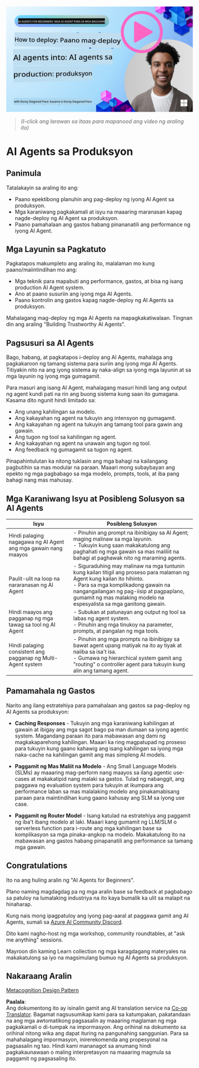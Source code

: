 <!--
CO_OP_TRANSLATOR_METADATA:
{
  "original_hash": "1ad5de6a6388d02c145a92dd04358bab",
  "translation_date": "2025-07-12T13:40:57+00:00",
  "source_file": "10-ai-agents-production/README.md",
  "language_code": "tl"
}
-->
[![AI Agents In Production](../../../translated_images/lesson-10-thumbnail.2b79a30773db093e0b4fb47aaa618069e0afb4745fad4836526cf51df87f9ac9.tl.png)](https://youtu.be/l4TP6IyJxmQ?si=IvCW3cbw0NJ2mUMV)

> _(I-click ang larawan sa itaas para mapanood ang video ng araling ito)_
# AI Agents sa Produksyon

## Panimula

Tatalakayin sa araling ito ang:

- Paano epektibong planuhin ang pag-deploy ng iyong AI Agent sa produksyon.
- Mga karaniwang pagkakamali at isyu na maaaring maranasan kapag nagde-deploy ng AI Agent sa produksyon.
- Paano pamahalaan ang gastos habang pinananatili ang performance ng iyong AI Agent.

## Mga Layunin sa Pagkatuto

Pagkatapos makumpleto ang araling ito, malalaman mo kung paano/maiintindihan mo ang:

- Mga teknik para mapabuti ang performance, gastos, at bisa ng isang production AI Agent system.
- Ano at paano susuriin ang iyong mga AI Agents.
- Paano kontrolin ang gastos kapag nagde-deploy ng AI Agents sa produksyon.

Mahalagang mag-deploy ng mga AI Agents na mapagkakatiwalaan. Tingnan din ang araling "Building Trustworthy AI Agents".

## Pagsusuri sa AI Agents

Bago, habang, at pagkatapos i-deploy ang AI Agents, mahalaga ang pagkakaroon ng tamang sistema para suriin ang iyong mga AI Agents. Titiyakin nito na ang iyong sistema ay naka-align sa iyong mga layunin at sa mga layunin ng iyong mga gumagamit.

Para masuri ang isang AI Agent, mahalagang masuri hindi lang ang output ng agent kundi pati na rin ang buong sistema kung saan ito gumagana. Kasama dito ngunit hindi limitado sa:

- Ang unang kahilingan sa modelo.
- Ang kakayahan ng agent na tukuyin ang intensyon ng gumagamit.
- Ang kakayahan ng agent na tukuyin ang tamang tool para gawin ang gawain.
- Ang tugon ng tool sa kahilingan ng agent.
- Ang kakayahan ng agent na unawain ang tugon ng tool.
- Ang feedback ng gumagamit sa tugon ng agent.

Pinapahintulutan ka nitong tuklasin ang mga bahagi na kailangang pagbutihin sa mas modular na paraan. Maaari mong subaybayan ang epekto ng mga pagbabago sa mga modelo, prompts, tools, at iba pang bahagi nang mas mahusay.

## Mga Karaniwang Isyu at Posibleng Solusyon sa AI Agents

| **Isyu**                                      | **Posibleng Solusyon**                                                                                                                                                                                                     |
| ---------------------------------------------- | -------------------------------------------------------------------------------------------------------------------------------------------------------------------------------------------------------------------------- |
| Hindi palaging nagagawa ng AI Agent ang mga gawain nang maayos     | - Pinuhin ang prompt na ibinibigay sa AI Agent; maging malinaw sa mga layunin.<br>- Tukuyin kung saan makakatulong ang paghahati ng mga gawain sa mas maliliit na bahagi at paghawak nito ng maraming agents.                                                      |
| Paulit-ulit na loop na nararanasan ng AI Agent         | - Siguraduhing may malinaw na mga tuntunin kung kailan titigil ang proseso para malaman ng Agent kung kailan ito hihinto.<br>- Para sa mga komplikadong gawain na nangangailangan ng pag-iisip at pagpaplano, gumamit ng mas malaking modelo na espesyalista sa mga ganitong gawain. |
| Hindi maayos ang pagganap ng mga tawag sa tool ng AI Agent    | - Subukan at patunayan ang output ng tool sa labas ng agent system.<br>- Pinuhin ang mga tinukoy na parameter, prompts, at pangalan ng mga tools.                                                                                        |
| Hindi palaging consistent ang pagganap ng Multi-Agent system | - Pinuhin ang mga prompts na ibinibigay sa bawat agent upang matiyak na ito ay tiyak at naiiba sa isa't isa.<br>- Gumawa ng hierarchical system gamit ang "routing" o controller agent para tukuyin kung alin ang tamang agent.         |

## Pamamahala ng Gastos

Narito ang ilang estratehiya para pamahalaan ang gastos sa pag-deploy ng AI Agents sa produksyon:

- **Caching Responses** - Tukuyin ang mga karaniwang kahilingan at gawain at ibigay ang mga sagot bago pa man dumaan sa iyong agentic system. Magandang paraan ito para mabawasan ang dami ng magkakaparehong kahilingan. Maaari ka ring magpatupad ng proseso para tukuyin kung gaano kahawig ang isang kahilingan sa iyong mga naka-cache na kahilingan gamit ang mas simpleng AI models.

- **Paggamit ng Mas Maliit na Modelo** - Ang Small Language Models (SLMs) ay maaaring mag-perform nang maayos sa ilang agentic use-cases at makakatipid nang malaki sa gastos. Tulad ng nabanggit, ang paggawa ng evaluation system para tukuyin at ikumpara ang performance laban sa mas malalaking modelo ang pinakamabisang paraan para maintindihan kung gaano kahusay ang SLM sa iyong use case.

- **Paggamit ng Router Model** - Isang katulad na estratehiya ang paggamit ng iba't ibang modelo at laki. Maaari kang gumamit ng LLM/SLM o serverless function para i-route ang mga kahilingan base sa komplikasyon sa mga pinaka-angkop na modelo. Makakatulong ito na mabawasan ang gastos habang pinapanatili ang performance sa tamang mga gawain.

## Congratulations

Ito na ang huling aralin ng "AI Agents for Beginners".

Plano naming magdagdag pa ng mga aralin base sa feedback at pagbabago sa patuloy na lumalaking industriya na ito kaya bumalik ka ulit sa malapit na hinaharap.

Kung nais mong ipagpatuloy ang iyong pag-aaral at paggawa gamit ang AI Agents, sumali sa <a href="https://discord.gg/kzRShWzttr" target="_blank">Azure AI Community Discord</a>.

Dito kami nagho-host ng mga workshop, community roundtables, at "ask me anything" sessions.

Mayroon din kaming Learn collection ng mga karagdagang materyales na makakatulong sa iyo na magsimulang bumuo ng AI Agents sa produksyon.

## Nakaraang Aralin

[Metacognition Design Pattern](../09-metacognition/README.md)

**Paalala**:  
Ang dokumentong ito ay isinalin gamit ang AI translation service na [Co-op Translator](https://github.com/Azure/co-op-translator). Bagamat nagsusumikap kami para sa katumpakan, pakatandaan na ang mga awtomatikong pagsasalin ay maaaring maglaman ng mga pagkakamali o di-tumpak na impormasyon. Ang orihinal na dokumento sa orihinal nitong wika ang dapat ituring na pangunahing sanggunian. Para sa mahahalagang impormasyon, inirerekomenda ang propesyonal na pagsasalin ng tao. Hindi kami mananagot sa anumang hindi pagkakaunawaan o maling interpretasyon na maaaring magmula sa paggamit ng pagsasaling ito.